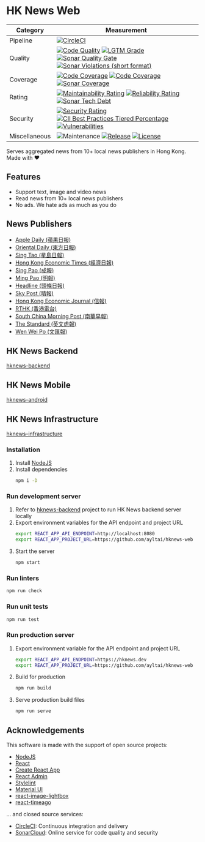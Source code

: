 # HK News Web

| Category      | Measurement                                                                                                                                                                                                                                                                                                                                                                                                                                                                                                                                                                                                                                                                                                  |
|---------------|--------------------------------------------------------------------------------------------------------------------------------------------------------------------------------------------------------------------------------------------------------------------------------------------------------------------------------------------------------------------------------------------------------------------------------------------------------------------------------------------------------------------------------------------------------------------------------------------------------------------------------------------------------------------------------------------------------------|
| Pipeline      | [![CircleCI](https://img.shields.io/circleci/project/github/ayltai/hknews-web/master.svg?style=flat)](https://circleci.com/gh/ayltai/hknews-web)                                                                                                                                                                                                                                                                                                                                                                                                                                                                                                                                                             |
| Quality       | [![Code Quality](https://img.shields.io/codacy/grade/905ca9343bb94e668420a5a33be855b5.svg?style=flat)](https://app.codacy.com/app/AlanTai/hknews-web/dashboard) [![LGTM Grade](https://img.shields.io/lgtm/grade/javascript/github/ayltai/hknews-web)](https://lgtm.com/projects/g/ayltai/hknews-web/context:javascript) [![Sonar Quality Gate](https://img.shields.io/sonar/quality_gate/ayltai_hknews-web?server=https%3A%2F%2Fsonarcloud.io)](https://sonarcloud.io/dashboard?id=ayltai_hknews-web) [![Sonar Violations (short format)](https://img.shields.io/sonar/violations/ayltai_hknews-web?format=short&server=https%3A%2F%2Fsonarcloud.io)](https://sonarcloud.io/dashboard?id=ayltai_hknews-web) |
| Coverage      | [![Code Coverage](https://img.shields.io/codacy/coverage/905ca9343bb94e668420a5a33be855b5.svg?style=flat)](https://app.codacy.com/app/AlanTai/hknews-web/dashboard) [![Code Coverage](https://img.shields.io/codecov/c/github/ayltai/hknews-web.svg?style=flat)](https://codecov.io/gh/ayltai/hknews-web) [![Sonar Coverage](https://img.shields.io/sonar/coverage/ayltai_hknews-web?server=https%3A%2F%2Fsonarcloud.io)](https://sonarcloud.io/dashboard?id=ayltai_hknews-web)                                                                                                                                                                                                                              |
| Rating        | [![Maintainability Rating](https://sonarcloud.io/api/project_badges/measure?project=ayltai_hknews-web&metric=sqale_rating)](https://sonarcloud.io/dashboard?id=ayltai_hknews-web) [![Reliability Rating](https://sonarcloud.io/api/project_badges/measure?project=ayltai_hknews-web&metric=reliability_rating)](https://sonarcloud.io/dashboard?id=ayltai_hknews-web) [![Sonar Tech Debt](https://img.shields.io/sonar/tech_debt/ayltai_hknews-web?server=https%3A%2F%2Fsonarcloud.io)](https://sonarcloud.io/dashboard?id=ayltai_hknews-web)                                                                                                                                                                |
| Security      | [![Security Rating](https://sonarcloud.io/api/project_badges/measure?project=ayltai_hknews-web&metric=security_rating)](https://sonarcloud.io/dashboard?id=ayltai_hknews-web) [![CII Best Practices Tiered Percentage](https://img.shields.io/cii/percentage/3190)](https://bestpractices.coreinfrastructure.org/projects/3190) [![Vulnerabilities](https://sonarcloud.io/api/project_badges/measure?project=ayltai_hknews-web&metric=vulnerabilities)](https://sonarcloud.io/dashboard?id=ayltai_hknews-web)                                                                                                                                                                                                |
| Miscellaneous | ![Maintenance](https://img.shields.io/maintenance/yes/2019) [![Release](https://img.shields.io/github/release/ayltai/hknews-web.svg?style=flat)](https://github.com/ayltai/hknews-web/releases) [![License](https://img.shields.io/github/license/ayltai/hknews-web.svg?style=flat)](https://github.com/ayltai/hknews-web/blob/master/LICENSE)

Serves aggregated news from 10+ local news publishers in Hong Kong. Made with ❤

## Features
* Support text, image and video news
* Read news from 10+ local news publishers
* No ads. We hate ads as much as you do

## News Publishers
* [Apple Daily (蘋果日報)](http://hk.apple.nextmedia.com)
* [Oriental Daily (東方日報)](http://orientaldaily.on.cc)
* [Sing Tao (星島日報)](http://std.stheadline.com)
* [Hong Kong Economic Times (經濟日報)](http://www.hket.com)
* [Sing Pao (成報)](https://www.singpao.com.hk)
* [Ming Pao (明報)](http://www.mingpao.com)
* [Headline (頭條日報)](http://hd.stheadline.com)
* [Sky Post (晴報)](http://skypost.ulifestyle.com.hk)
* [Hong Kong Economic Journal (信報)](http://www.hkej.com)
* [RTHK (香港電台)](http://news.rthk.hk)
* [South China Morning Post (南華早報)](http://www.scmp.com/frontpage/hk)
* [The Standard (英文虎報)](http://www.thestandard.com.hk)
* [Wen Wei Po (文匯報)](http://news.wenweipo.com)

## HK News Backend
[hknews-backend](https://github.com/ayltai/hknews-backend)

## HK News Mobile
[hknews-android](https://github.com/ayltai/hknews-android)

## HK News Infrastructure
[hknews-infrastructure](https://github.com/ayltai/hknews-infrastructure)

### Installation
1. Install [NodeJS](https://nodejs.org)
2. Install dependencies
   ```sh
   npm i -D
   ```

### Run development server
1. Refer to [hknews-backend](https://github.com/ayltai/hknews-backend) project to run HK News backend server locally
2. Export environment variables for the API endpoint and project URL
   ```sh
   export REACT_APP_API_ENDPOINT=http://localhost:8080
   export REACT_APP_PROJECT_URL=https://github.com/ayltai/hknews-web
   ```
3. Start the server
   ```sh
   npm start
   ```

### Run linters
```sh
npm run check
```

### Run unit tests
```sh
npm run test
```

### Run production server
1. Export environment variable for the API endpoint and project URL
   ```sh
   export REACT_APP_API_ENDPOINT=https://hknews.dev
   export REACT_APP_PROJECT_URL=https://github.com/ayltai/hknews-web
   ```
2. Build for production
   ```sh
   npm run build
   ```
3. Serve production build files
   ```sh
   npm run serve
   ```

## Acknowledgements
This software is made with the support of open source projects:
* [NodeJS](https://nodejs.org)
* [React](https://github.com/facebook/react)
* [Create React App](https://github.com/facebook/create-react-app)
* [React Admin](https://github.com/marmelab/react-admin)
* [Stylelint](https://stylelint.io/)
* [Material UI](https://github.com/mui-org/material-ui)
* [react-image-lightbox](https://github.com/frontend-collective/react-image-lightbox)
* [react-timeago](https://github.com/nmn/react-timeago)

... and closed source services:
* [CircleCI](https://circleci.com): Continuous integration and delivery
* [SonarCloud](https://sonarcloud.io): Online service for code quality and security
